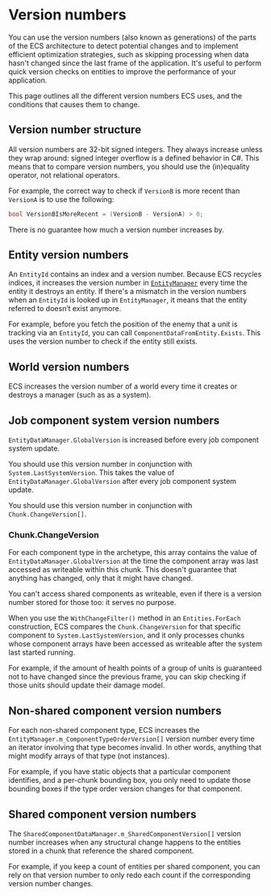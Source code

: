 # Version numbers

You can use the version numbers (also known as generations) of the parts of the ECS architecture to detect potential changes and to implement efficient optimization strategies, such as skipping processing when data hasn't changed since the last frame of the application. It's useful to perform quick version checks on entities to improve the performance of your application.

This page outlines all the different version numbers ECS uses, and the conditions that causes them to change.

## Version number structure

All version numbers are 32-bit signed integers. They always increase unless they wrap around: signed integer overflow is a defined behavior in C#. This means that to compare version numbers, you should use the (in)equality operator, not relational operators.

For example, the correct way to check if `VersionB` is more recent than `VersionA` is to use the following:

```c#
bool VersionBIsMoreRecent = (VersionB - VersionA) > 0;
```

There is no guarantee how much a version number increases by.

## Entity version numbers

An `EntityId` contains an index and a version number. Because ECS recycles indices, it increases the version number in [`EntityManager`](xref:Unity.Entities.EntityManager) every time the entity it destroys an entity. If there's a mismatch in the version numbers when an `EntityId` is looked up in `EntityManager`, it means that the entity referred to doesn’t exist anymore.

For example, before you fetch the position of the enemy that a unit is tracking via an `EntityId`, you can call `ComponentDataFromEntity.Exists`. This uses the version number to check if the entity still exists.

## World version numbers

ECS increases the version number of a world every time it creates or destroys a manager (such as as a system).

## Job component system version numbers

`EntityDataManager.GlobalVersion` is increased before every job component system update.

You should use this version number in conjunction with `System.LastSystemVersion`. This takes the value of `EntityDataManager.GlobalVersion` after every job component system update.

You should use this version number in conjunction with `Chunk.ChangeVersion[]`.

### Chunk.ChangeVersion

For each component type in the archetype, this array contains the value of `EntityDataManager.GlobalVersion` at the time the component array was last accessed as writeable within this chunk. This doesn't guarantee that anything has changed, only that it might have changed.

You can't access shared components as writeable, even if there is a version number stored for those too: it serves no purpose.

When you use the `WithChangeFilter()` method in an `Entities.ForEach` construction, ECS compares the `Chunk.ChangeVersion` for that specific component to `System.LastSystemVersion`, and it only processes chunks whose component arrays have been accessed as writeable after the system last started running.

For example, if the amount of health points of a group of units is guaranteed not to have changed since the previous frame, you can skip checking if those units should update their damage model.

## Non-shared component version numbers 

For each non-shared component type, ECS increases the `EntityManager.m_ComponentTypeOrderVersion[]` version number every time an iterator involving that type becomes invalid. In other words, anything that might modify arrays of that type (not instances).

For example, if you have static objects that a particular component identifies, and a per-chunk bounding box, you only need to update those bounding boxes if the type order version changes for that component.

## Shared component version numbers 

The `SharedComponentDataManager.m_SharedComponentVersion[]` version number increases when any structural change happens to the entities stored in a chunk that reference the shared component.

For example, if you keep a count of entities per shared component, you can rely on that version number to only redo each count if the corresponding version number changes.
